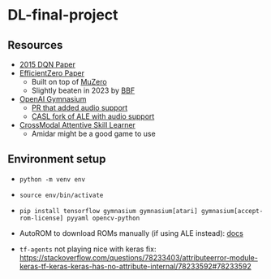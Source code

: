 # DL-final-project

## Resources
- [2015 DQN Paper](https://www-nature-com.revproxy.brown.edu/articles/nature14236)
- [EfficientZero Paper](https://arxiv.org/pdf/2111.00210.pdf)
  - Built on top of [MuZero](https://arxiv.org/pdf/1911.08265.pdf)
  - Slightly beaten in 2023 by [BBF](https://arxiv.org/pdf/2305.19452v3.pdf)
- [OpenAI Gymnasium](https://gymnasium.farama.org/)
  - [PR that added audio support](https://github.com/Farama-Foundation/Arcade-Learning-Environment/pull/233)
  - [CASL fork of ALE with audio support](https://github.com/shayegano/Arcade-Learning-Environment)
- [CrossModal Attentive Skill Learner](https://arxiv.org/pdf/1711.10314.pdf)
    - Amidar might be a good game to use

## Environment setup
- `python -m venv env`
- `source env/bin/activate`
- `pip install tensorflow gymnasium gymnasium[atari] gymnasium[accept-rom-license] pyyaml opencv-python`


- AutoROM to download ROMs manually (if using ALE instead): [docs](https://pypi.org/project/AutoROM/)

- `tf-agents` not playing nice with keras fix: https://stackoverflow.com/questions/78233403/attributeerror-module-keras-tf-keras-keras-has-no-attribute-internal/78233592#78233592
